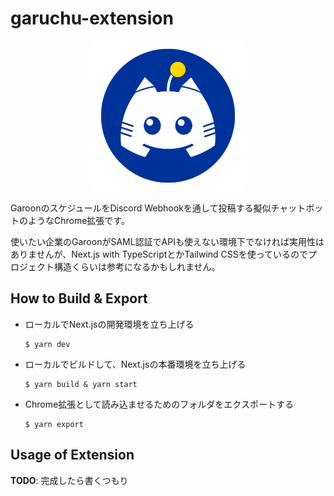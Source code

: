 # garuchu-extension

<div align="center">
<img width="240" src="./images/logo.png">
</div>

GaroonのスケジュールをDiscord Webhookを通して投稿する擬似チャットボットのようなChrome拡張です。

使いたい企業のGaroonがSAML認証でAPIも使えない環境下でなければ実用性はありませんが、Next.js with TypeScriptとかTailwind CSSを使っているのでプロジェクト構造くらいは参考になるかもしれません。

## How to Build & Export

- ローカルでNext.jsの開発環境を立ち上げる

  ```
  $ yarn dev
  ```

- ローカルでビルドして、Next.jsの本番環境を立ち上げる

  ```
  $ yarn build & yarn start
  ```

- Chrome拡張として読み込ませるためのフォルダをエクスポートする

  ```
  $ yarn export
  ```

## Usage of Extension

**TODO**: 完成したら書くつもり